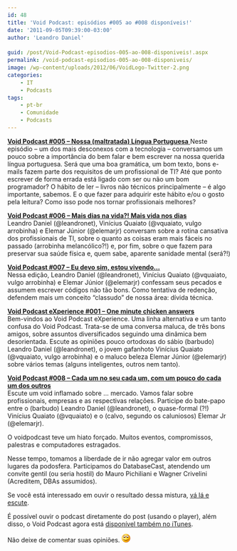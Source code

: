 ```yaml
---
id: 48
title: 'Void Podcast: episódios #005 ao #008 disponíveis!'
date: '2011-09-05T09:39:00-03:00'
author: 'Leandro Daniel'

guid: /post/Void-Podcast-episodios-005-ao-008-disponiveis!.aspx
permalink: /void-podcast-episodios-005-ao-008-disponiveis/
image: /wp-content/uploads/2012/06/VoidLogo-Twitter-2.png
categories:
    - IT
    - Podcasts
tags:
    - pt-br
    - Comunidade
    - Podcasts
---
```


[**Void Podcast #005 – Nossa (maltratada) Língua Portuguesa**  ](http://voidpodcast.com/2011/07/15/void-podcast-005-nossa-maltratada-lingua-portuguesa/)Neste episódio – um dos mais desconexos com a tecnologia – conversamos um pouco sobre a importância do bem falar e bem escrever na nossa querida língua portuguesa. Será que uma boa gramática, um bom texto, bons e-mails fazem parte dos requisitos de um profissional de TI? Até que ponto escrever de forma errada está ligado com ser ou não um bom programador? O hábito de ler – livros não técnicos principalmente – é algo importante, sabemos. E o que fazer para adquirir este hábito e/ou o gosto pela leitura? Como isso pode nos tornar profissionais melhores?

**[Void Podcast #006 – Mais dias na vida?! Mais vida nos dias](http://voidpodcast.com/2011/07/21/void-podcast-006-mais-dias-na-vida-mais-vida-nos-dias/)**  
Leandro Daniel (@leandronet), Vinícius Quaiato (@vquaiato, vulgo arrobinha) e Elemar Júnior (@elemarjr) conversam sobre a rotina cansativa dos profissionais de TI, sobre o quanto as coisas eram mais fáceis no passado (arrobinha melancólico?!) e, por fim, sobre o que fazem para preservar sua saúde física e, quem sabe, aparente sanidade mental (será?!)

**[Void Podcast #007 – Eu devo sim, estou vivendo…](http://voidpodcast.com/2011/07/30/void-podcast-007-eu-devo-sim-estou-vivendo/)**  
Nessa edição, Leandro Daniel (@leandronet), Vinícius Quaiato (@vquaiato, vulgo arrobinha) e Elemar Júnior (@elemarjr) confessam seus pecados e assumem escrever códigos não tão bons. Como tentativa de redenção, defendem mais um conceito “classudo” de nossa área: dívida técnica.

**[Void Podcast eXperience #001 – One minute chicken answers](http://voidpodcast.com/2011/08/07/void-podcast-experience-001-one-minute-chicken-answers/)**  
Bem-vindos ao Void Podcast eXperience. Uma linha alternativa e um tanto confusa do Void Podcast. Trata-se de uma conversa maluca, de três bons amigos, sobre assuntos diversificados seguindo uma dinâmica bem desorientada. Escute as opiniões pouco ortodoxas do sábio (barbudo) Leandro Daniel (@leandronet), o jovem gafanhoto Vinícius Quaiato (@vquaiato, vulgo arrobinha) e o maluco beleza Elemar Júnior (@elemarjr) sobre vários temas (alguns inteligentes, outros nem tanto).

**[Void Podcast #008 – Cada um no seu cada um, com um pouco do cada um dos outros](http://voidpodcast.com/2011/09/04/void-podcast-008-cada-um-no-seu-cada-um-com-um-pouco-do-cada-um-dos-outros/)**  
Escute um void inflamado sobre … mercado. Vamos falar sobre profissionais, empresas e as respectivas relações. Participe do bate-papo entre o (barbudo) Leandro Daniel (@leandronet), o quase-formal (?!) Vinícius Quaiato (@vquaiato) e o (calvo, segundo os caluniosos) Elemar Jr (@elemarjr).

O voidpodcast teve um hiato forçado. Muitos eventos, compromissos, palestras e computadores estragados.

Nesse tempo, tomamos a liberdade de ir não agregar valor em outros lugares da podosfera. Participamos do DatabaseCast, atendendo um convite gentil (ou seria hostil) do Mauro Pichiliani e Wagner Crivelini (Acreditem, DBAs assumidos).

Se você está interessado em ouvir o resultado dessa mistura, [vá lá e escute](http://imasters.com.br/artigo/21943/banco-de-dados/databasecast-14-o-banco-de-dados-na-arquitetura).

É possível ouvir o podcast diretamente do post (usando o player), além disso, o Void Podcast agora está [disponível também no iTunes](http://itunes.apple.com/br/podcast/void-podcast/id443186480).

Não deixe de comentar suas opiniões. ![Alegre](/assets/pics/wlEmoticon-smile_6.png)
